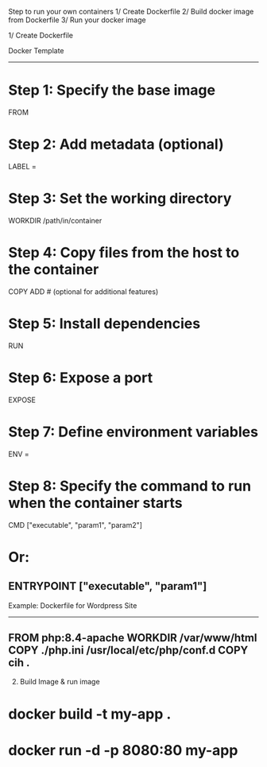 Step to run your own containers
1/ Create Dockerfile
2/ Build docker image from Dockerfile
3/ Run your docker image 

1/ Create Dockerfile

Docker Template

---
# Step 1: Specify the base image
FROM <base-image>
# Step 2: Add metadata (optional)
LABEL <key>=<value>
# Step 3: Set the working directory
WORKDIR /path/in/container
# Step 4: Copy files from the host to the container
COPY <source> <destination>
ADD <source> <destination>  # (optional for additional features)
# Step 5: Install dependencies
RUN <command>
# Step 6: Expose a port
EXPOSE <port>
# Step 7: Define environment variables
ENV <key>=<value>
# Step 8: Specify the command to run when the container starts
CMD ["executable", "param1", "param2"]
# Or:
ENTRYPOINT ["executable", "param1"]
---

Example: Dockerfile for Wordpress Site

---
FROM php:8.4-apache
WORKDIR /var/www/html
COPY ./php.ini /usr/local/etc/php/conf.d
COPY cih .
---

2. Build Image & run image
# docker build -t my-app .
# docker run -d -p 8080:80 my-app



